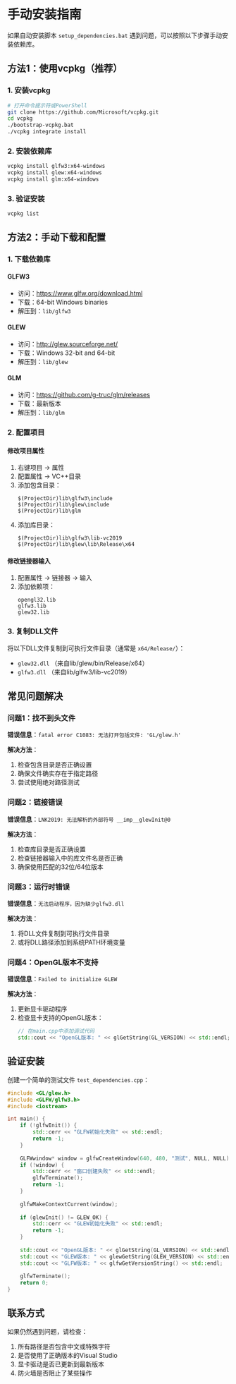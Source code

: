 # 手动安装指南

如果自动安装脚本 `setup_dependencies.bat` 遇到问题，可以按照以下步骤手动安装依赖库。

## 方法1：使用vcpkg（推荐）

### 1. 安装vcpkg
```bash
# 打开命令提示符或PowerShell
git clone https://github.com/Microsoft/vcpkg.git
cd vcpkg
./bootstrap-vcpkg.bat
./vcpkg integrate install
```

### 2. 安装依赖库
```bash
vcpkg install glfw3:x64-windows
vcpkg install glew:x64-windows
vcpkg install glm:x64-windows
```

### 3. 验证安装
```bash
vcpkg list
```

## 方法2：手动下载和配置

### 1. 下载依赖库

#### GLFW3
- 访问：https://www.glfw.org/download.html
- 下载：64-bit Windows binaries
- 解压到：`lib/glfw3`

#### GLEW
- 访问：http://glew.sourceforge.net/
- 下载：Windows 32-bit and 64-bit
- 解压到：`lib/glew`

#### GLM
- 访问：https://github.com/g-truc/glm/releases
- 下载：最新版本
- 解压到：`lib/glm`

### 2. 配置项目

#### 修改项目属性
1. 右键项目 -> 属性
2. 配置属性 -> VC++目录
3. 添加包含目录：
   ```
   $(ProjectDir)lib\glfw3\include
   $(ProjectDir)lib\glew\include
   $(ProjectDir)lib\glm
   ```
4. 添加库目录：
   ```
   $(ProjectDir)lib\glfw3\lib-vc2019
   $(ProjectDir)lib\glew\lib\Release\x64
   ```

#### 修改链接器输入
1. 配置属性 -> 链接器 -> 输入
2. 添加依赖项：
   ```
   opengl32.lib
   glfw3.lib
   glew32.lib
   ```

### 3. 复制DLL文件

将以下DLL文件复制到可执行文件目录（通常是 `x64/Release/`）：
- `glew32.dll` （来自lib/glew/bin/Release/x64）
- `glfw3.dll` （来自lib/glfw3/lib-vc2019）

## 常见问题解决

### 问题1：找不到头文件
**错误信息**：`fatal error C1083: 无法打开包括文件: 'GL/glew.h'`

**解决方法**：
1. 检查包含目录是否正确设置
2. 确保文件确实存在于指定路径
3. 尝试使用绝对路径测试

### 问题2：链接错误
**错误信息**：`LNK2019: 无法解析的外部符号 __imp__glewInit@0`

**解决方法**：
1. 检查库目录是否正确设置
2. 检查链接器输入中的库文件名是否正确
3. 确保使用匹配的32位/64位版本

### 问题3：运行时错误
**错误信息**：`无法启动程序，因为缺少glfw3.dll`

**解决方法**：
1. 将DLL文件复制到可执行文件目录
2. 或将DLL路径添加到系统PATH环境变量

### 问题4：OpenGL版本不支持
**错误信息**：`Failed to initialize GLEW`

**解决方法**：
1. 更新显卡驱动程序
2. 检查显卡支持的OpenGL版本：
   ```cpp
   // 在main.cpp中添加调试代码
   std::cout << "OpenGL版本: " << glGetString(GL_VERSION) << std::endl;
   ```

## 验证安装

创建一个简单的测试文件 `test_dependencies.cpp`：

```cpp
#include <GL/glew.h>
#include <GLFW/glfw3.h>
#include <iostream>

int main() {
    if (!glfwInit()) {
        std::cerr << "GLFW初始化失败" << std::endl;
        return -1;
    }
    
    GLFWwindow* window = glfwCreateWindow(640, 480, "测试", NULL, NULL);
    if (!window) {
        std::cerr << "窗口创建失败" << std::endl;
        glfwTerminate();
        return -1;
    }
    
    glfwMakeContextCurrent(window);
    
    if (glewInit() != GLEW_OK) {
        std::cerr << "GLEW初始化失败" << std::endl;
        return -1;
    }
    
    std::cout << "OpenGL版本: " << glGetString(GL_VERSION) << std::endl;
    std::cout << "GLEW版本: " << glewGetString(GLEW_VERSION) << std::endl;
    std::cout << "GLFW版本: " << glfwGetVersionString() << std::endl;
    
    glfwTerminate();
    return 0;
}
```

## 联系方式

如果仍然遇到问题，请检查：
1. 所有路径是否包含中文或特殊字符
2. 是否使用了正确版本的Visual Studio
3. 显卡驱动是否已更新到最新版本
4. 防火墙是否阻止了某些操作